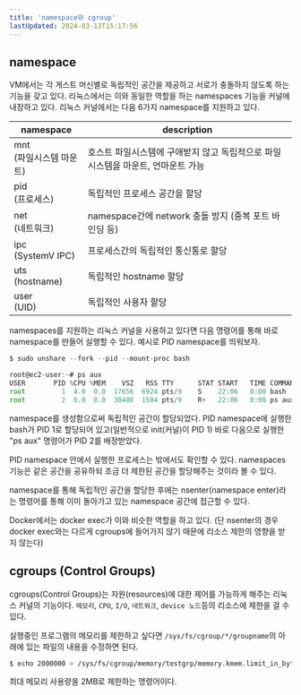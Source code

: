 ```yaml
---
title: 'namespace와 cgroup'
lastUpdated: 2024-03-13T15:17:56
---
```

## namespace

VM에서는 각 게스트 머신별로 독립적인 공간을 제공하고 서로가 충돌하지 않도록 하는 기능을 갖고 있다. 리눅스에서는 이와 동일한 역할을 하는 namespaces 기능을 커널에 내장하고 있다. 리눅스 커널에서는 다음 6가지 namespace를 지원하고 있다. 

|namespace|description|
|-|-|
|mnt<br/>(파일시스템 마운트)|호스트 파일시스템에 구애받지 않고 독립적으로 파일시스템을 마운트, 언마운트 가능|
|pid<br/>(프로세스)|독립적인 프로세스 공간을 할당|
|net<br/>(네트워크)|namespace간에 network 충돌 방지 (중복 포트 바인딩 등)|
|ipc<br/>(SystemV IPC)|프로세스간의 독립적인 통신통로 할당|
|uts<br/>(hostname)|독립적인 hostname 할당|
|user<br/>(UID)|독립적인 사용자 할당|

namespaces를 지원하는 리눅스 커널을 사용하고 있다면 다음 명령어를 통해 바로 namespace를 만들어 실행할 수 있다. 예시로 PID namespace를 띄워보자.

```js
$ sudo unshare --fork --pid --mount-proc bash
```

```js
root@ec2-user:~# ps aux
USER       PID %CPU %MEM    VSZ   RSS TTY      STAT START   TIME COMMAND
root         1  4.0  0.0  17656  6924 pts/9    S    22:06   0:00 bash
root         2  0.0  0.0  30408  1504 pts/9    R+   22:06   0:00 ps aux
```

namespace를 생성함으로써 독립적인 공간이 할당되었다. PID namespace에 실행한 bash가 PID 1로 할당되어 있고(일반적으로 init(커널)이 PID 1) 바로 다음으로 실행한 "ps aux" 명령어가 PID 2를 배정받았다.

PID namespace 안에서 실행한 프로세스는 밖에서도 확인할 수 있다. namespaces 기능은 같은 공간을 공유하되 조금 더 제한된 공간을 할당해주는 것이라 볼 수 있다.

namespace를 통해 독립적인 공간을 할당한 후에는 nsenter(namespace enter)라는 명령어를 통해 이미 돌아가고 있는 namespace 공간에 접근할 수 있다.

Docker에서는 docker exec가 이와 비슷한 역할을 하고 있다. (단 nsenter의 경우 docker exec와는 다르게 cgroups에 들어가지 않기 때문에 리소스 제한의 영향을 받지 않는다)

## cgroups (Control Groups)

cgroups(Control Groups)는 자원(resources)에 대한 제어를 가능하게 해주는 리눅스 커널의 기능이다. `메모리`, `CPU`, `I/O`, `네트워크`, `device 노드`등의 리소스에 제한을 걸 수 있다.

실행중인 프로그램의 메모리를 제한하고 싶다면 `/sys/fs/cgroup/*/groupname`의 아래에 있는 파일의 내용을 수정하면 된다.

```bash
$ echo 2000000 > /sys/fs/cgroup/memory/testgrp/memory.kmem.limit_in_bytes
```

최대 메모리 사용량을 2MB로 제한하는 명령어이다.
